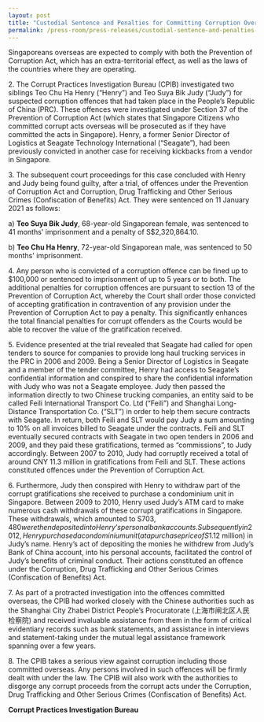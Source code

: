 ```yaml
---
layout: post
title: "Custodial Sentence and Penalties for Committing Corruption Overseas"
permalink: /press-room/press-releases/custodial-sentence-and-penalties-committing-corruption-overseas/
---
```

Singaporeans overseas are expected to comply with both the Prevention of Corruption Act, which has an extra-territorial effect, as well as the laws of the countries where they are operating.

2\.         The Corrupt Practices Investigation Bureau (CPIB) investigated two siblings Teo Chu Ha Henry (“Henry”) and Teo Suya Bik Judy (“Judy”) for suspected corruption offences that had taken place in the People’s Republic of China (PRC). These offences were investigated under Section 37 of the Prevention of Corruption Act (which states that Singapore Citizens who committed corrupt acts overseas will be prosecuted as if they have committed the acts in Singapore). Henry, a former Senior Director of Logistics at Seagate Technology International (“Seagate”), had been previously convicted in another case for receiving kickbacks from a vendor in Singapore.

3\.         The subsequent court proceedings for this case concluded with Henry and Judy being found guilty, after a trial, of offences under the Prevention of Corruption Act and Corruption, Drug Trafficking and Other Serious Crimes (Confiscation of Benefits) Act. They were sentenced on 11 January 2021 as follows:

a) **Teo Suya Bik Judy**, 68-year-old Singaporean female, was sentenced to 41 months' imprisonment and a penalty of S$2,320,864.10.  

b) **Teo Chu Ha Henry**, 72-year-old Singaporean male, was sentenced to 50 months' imprisonment.

4\.         Any person who is convicted of a corruption offence can be fined up to $100,000 or sentenced to imprisonment of up to 5 years or to both. The additional penalties for corruption offences are pursuant to section 13 of the Prevention of Corruption Act, whereby the Court shall order those convicted of accepting gratification in contravention of any provision under the Prevention of Corruption Act to pay a penalty. This significantly enhances the total financial penalties for corrupt offenders as the Courts would be able to recover the value of the gratification received.

5\.         Evidence presented at the trial revealed that Seagate had called for open tenders to source for companies to provide long haul trucking services in the PRC in 2006 and 2009. Being a Senior Director of Logistics in Seagate and a member of the tender committee, Henry had access to Seagate’s confidential information and conspired to share the confidential information with Judy who was not a Seagate employee. Judy then passed the information directly to two Chinese trucking companies, an entity said to be called Feili International Transport Co. Ltd (“Feili”) and Shanghai Long-Distance Transportation Co. (“SLT”) in order to help them secure contracts with Seagate. In return, both Feili and SLT would pay Judy a sum amounting to 10% on all invoices billed to Seagate under the contracts. Feili and SLT eventually secured contracts with Seagate in two open tenders in 2006 and 2009, and they paid these gratifications, termed as “commissions”, to Judy accordingly. Between 2007 to 2010, Judy had corruptly received a total of around CNY 11.3 million in gratifications from Feili and SLT. These actions constituted offences under the Prevention of Corruption Act.

6\.         Furthermore, Judy then conspired with Henry to withdraw part of the corrupt gratifications she received to purchase a condominium unit in Singapore. Between 2009 to 2010, Henry used Judy’s ATM card to make numerous cash withdrawals of these corrupt gratifications in Singapore. These withdrawals, which amounted to S$703,480 were then deposited into Henry’s personal bank accounts. Subsequently in 2012, Henry purchased a condominium unit (at a purchase price of S$1.12 million) in Judy’s name. Henry’s act of depositing the monies he withdrew from Judy’s Bank of China account, into his personal accounts, facilitated the control of Judy’s benefits of criminal conduct. Their actions constituted an offence under the Corruption, Drug Trafficking and Other Serious Crimes (Confiscation of Benefits) Act.

7\.         As part of a protracted investigation into the offences committed overseas, the CPIB had worked closely with the Chinese authorities such as the Shanghai City Zhabei District People’s Procuratorate (上海市闸北区人民检察院) and received invaluable assistance from them in the form of critical evidentiary records such as bank statements, and assistance in interviews and statement-taking under the mutual legal assistance framework spanning over a few years.     

8\.         The CPIB takes a serious view against corruption including those committed overseas. Any persons involved in such offences will be firmly dealt with under the law. The CPIB will also work with the authorities to disgorge any corrupt proceeds from the corrupt acts under the Corruption, Drug Trafficking and Other Serious Crimes (Confiscation of Benefits) Act.

**Corrupt Practices Investigation Bureau**
